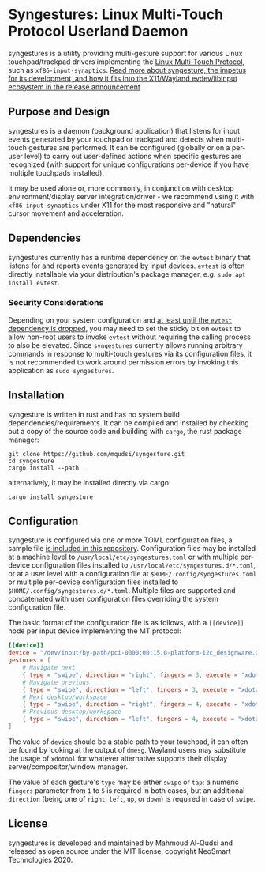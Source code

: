 # Syngestures: Linux Multi-Touch Protocol Userland Daemon

syngestures is a utility providing multi-gesture support for various Linux touchpad/trackpad drivers
implementing the [Linux Multi-Touch
Protocol](https://www.kernel.org/doc/Documentation/input/multi-touch-protocol.txt), such as
`xf86-input-synaptics`. [Read more about syngesture, the impetus for its development, and how it fits
into the X11/Wayland evdev/libinput ecosystem in the release
announcement](http://neosmart.net/blog/2020/multi-touch-gestures-on-linux/)

## Purpose and Design

syngestures is a daemon (background application) that listens for input events generated by your
touchpad or trackpad and detects when multi-touch gestures are performed. It can be configured
(globally or on a per-user level) to carry out user-defined actions when specific gestures are
recognized (with support for unique configurations per-device if you have multiple touchpads
installed).

It may be used alone or, more commonly, in conjunction with desktop environment/display server
integration/driver - we recommend using it with `xf86-input-synaptics` under X11 for the most
responsive and "natural" cursor movement and acceleration.

## Dependencies

syngestures currently has a runtime dependency on the `evtest` binary that listens for and reports
events generated by input devices. `evtest` is often directly installable via your distribution's
package manager, e.g. `sudo apt install evtest`.

### Security Considerations

Depending on your system configuration and [at least until the `evtest` dependency is dropped](#1),
you may need to set the sticky bit on `evtest` to allow non-root users to invoke `evtest` without
requiring the calling process to also be elevated. Since `syngestures` currently allows running
arbitrary commands in response to multi-touch gestures via its configuration files, it is not
recommended to work around permission errors by invoking this application as `sudo syngestures`.

## Installation

syngesture is written in rust and has no system build dependencies/requirements. It can be compiled
and installed by checking out a copy of the source code and building with `cargo`, the rust package
manager:

```
git clone https://github.com/mqudsi/syngesture.git
cd syngesture
cargo install --path .
```

alternatively, it may be installed directly via cargo:

```
cargo install syngesture
```

## Configuration

syngesture is configured via one or more TOML configuration files, a sample file [is included in this
repository](./syngestures.toml). Configuration files may be installed at a machine level to
`/usr/local/etc/syngestures.toml` or with multiple per-device configuration files installed to
`/usr/local/etc/syngestures.d/*.toml`, or at a user level with a configuration file at
`$HOME/.config/syngestures.toml` or multiple per-device configuration files installed to
`$HOME/.config/syngestures.d/*.toml`. Multiple files are supported and concatenated with user
configuration files overriding the system configuration file.

The basic format of the configuration file is as follows, with a `[[device]]` node per input device
implementing the MT protocol:

```toml
[[device]]
device = "/dev/input/by-path/pci-0000:00:15.0-platform-i2c_designware.0-event-mouse"
gestures = [
	# Navigate next
	{ type = "swipe", direction = "right", fingers = 3, execute = "xdotool key alt+Right" },
	# Navigate previous
	{ type = "swipe", direction = "left", fingers = 3, execute = "xdotool key alt+Left" },
	# Next desktop/workspace
	{ type = "swipe", direction = "right", fingers = 4, execute = "xdotool key Super_L+Right" },
	# Previous desktop/workspace
	{ type = "swipe", direction = "left", fingers = 4, execute = "xdotool key Super_L+Left" },
]
```

The value of `device` should be a stable path to your touchpad, it can often be found by looking at
the output of `dmesg`. Wayland users may substitute the usage of `xdotool` for whatever alternative
supports their display server/compositor/window manager.

The value of each gesture's `type` may be either `swipe` or `tap`; a numeric `fingers` parameter
from `1` to `5` is required in both cases, but an additional `direction` (being one of `right`,
`left`, `up`, or `down`) is required in case of `swipe`.

## License

syngestures is developed and maintained by Mahmoud Al-Qudsi and released as open source under the
MIT license, copyright NeoSmart Technologies 2020.
